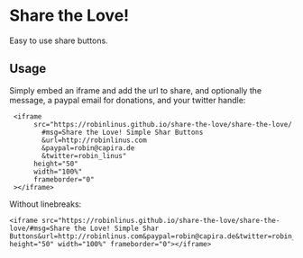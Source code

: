 # Share the Love!
Easy to use share buttons.


## Usage 

Simply embed an iframe and add the url to share, and optionally the message, a paypal email for donations, and your twitter handle: 
```
 <iframe 
      src="https://robinlinus.github.io/share-the-love/share-the-love/
        #msg=Share the Love! Simple Shar Buttons
        &url=http://robinlinus.com
        &paypal=robin@capira.de
        &twitter=robin_linus" 
      height="50" 
      width="100%" 
      frameborder="0"
 ></iframe>
```
Without linebreaks:
``` 
<iframe src="https://robinlinus.github.io/share-the-love/share-the-love/#msg=Share the Love! Simple Shar Buttons&url=http://robinlinus.com&paypal=robin@capira.de&twitter=robin_linus" height="50" width="100%" frameborder="0"></iframe>
```
